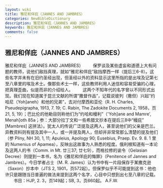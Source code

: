 ```yaml
---
layout: wiki
title: 雅尼和佯庇（JANNES AND JAMBRES）
categories: NewBibleDictionary
description: 雅尼和佯庇（JANNES AND JAMBRES）
keywords: 雅尼和佯庇（JANNES AND JAMBRES）
comments: false
---
```


## 雅尼和佯庇（JANNES AND JAMBRES）



雅尼和佯庇（JANNES AND JAMBRES）
　　保罗谈及某些虚妄和道德上大有问题的教师，说他们敌挡真理，就如“雅尼和佯庇”敌挡摩西一样（提后三6-8）。这些名字并未有在旧约圣经出现，但圣经以外的资料显示这里所指的是出埃及记第七至八章里的埃及术士。像那些术士一样，这些教师利用人迷信和容易受骗的心理，把真理歪曲，似是而非的介绍给人。
　　这两个不知年代的名字曾以不同形式出现。我们现在知道属于昆兰文献的所谓“撒督作品”，记载说彼列（撒但）兴起“约哈尼（Yoh]aneh）和他的兄弟”，去对付摩西和亚伦（R. H. Charles, Pseudepigrapha, 1913, 7. 19; C. Rabin, The Zadokite Documents 2, 1958，页21, 5, 19）；巴比伦的他勒目则称他们为“约哈和幔利”（'Yoh]ane and Mamre', Menah]oth 85a；参：大部分拉丁文和一些希腊文抄本在提后三8中“幔庇” [Mambres] 这拼法）。犹太人的传说广泛提及这两人，甚至说他们的父亲是巴兰。异教资料则有提及其中一人，或一并提及两人，但却并非常常那么清楚的提及他们（参 Pliny, NH 30, 1, 11; Apuleius, Apology 90; Eusebius, Praep. Ev. 9. 8. 1 里的 Numenius of Apamea），反映出这故事为人熟悉的程度。俄利根知道有一本论及这两人的书（Comm. in Mt. 廿三37; 廿七9），而格拉修的谕令（Gelasian Decree）则提到一本书，名为《雅尼和佯庇的悔罪》（Penitence of Jannes and Jambres）。今日学者占士（M. R. James）认为书中有一片段保存于某撒克逊（Saxon）抄本中（JTS
2, 1901，页572起）。但保罗似乎不可能提到这书：他也许只是跟随当日普遍的做法来提到这两个名字，心目中只想到出七至八章的记载。
　　书目：HJP,
2. 3，页149起；SB, 3，页660起。
A.F.W.




